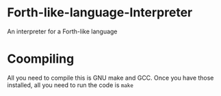 # Forth-like-language-Interpreter
An interpreter for a Forth-like language

# Coompiling
All you need to compile this is GNU make and GCC. Once you have those installed, all you need to run the code is `make`
